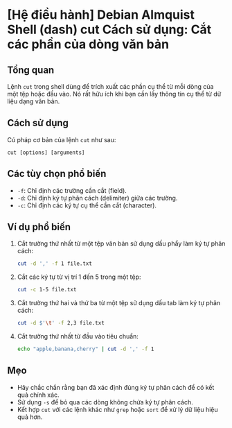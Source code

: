 # [Hệ điều hành] Debian Almquist Shell (dash) cut Cách sử dụng: Cắt các phần của dòng văn bản

## Tổng quan
Lệnh `cut` trong shell dùng để trích xuất các phần cụ thể từ mỗi dòng của một tệp hoặc đầu vào. Nó rất hữu ích khi bạn cần lấy thông tin cụ thể từ dữ liệu dạng văn bản.

## Cách sử dụng
Cú pháp cơ bản của lệnh `cut` như sau:
```
cut [options] [arguments]
```

## Các tùy chọn phổ biến
- `-f`: Chỉ định các trường cần cắt (field).
- `-d`: Chỉ định ký tự phân cách (delimiter) giữa các trường.
- `-c`: Chỉ định các ký tự cụ thể cần cắt (character).

## Ví dụ phổ biến
1. Cắt trường thứ nhất từ một tệp văn bản sử dụng dấu phẩy làm ký tự phân cách:
   ```sh
   cut -d ',' -f 1 file.txt
   ```

2. Cắt các ký tự từ vị trí 1 đến 5 trong một tệp:
   ```sh
   cut -c 1-5 file.txt
   ```

3. Cắt trường thứ hai và thứ ba từ một tệp sử dụng dấu tab làm ký tự phân cách:
   ```sh
   cut -d $'\t' -f 2,3 file.txt
   ```

4. Cắt trường thứ nhất từ đầu vào tiêu chuẩn:
   ```sh
   echo "apple,banana,cherry" | cut -d ',' -f 1
   ```

## Mẹo
- Hãy chắc chắn rằng bạn đã xác định đúng ký tự phân cách để có kết quả chính xác.
- Sử dụng `-s` để bỏ qua các dòng không chứa ký tự phân cách.
- Kết hợp `cut` với các lệnh khác như `grep` hoặc `sort` để xử lý dữ liệu hiệu quả hơn.